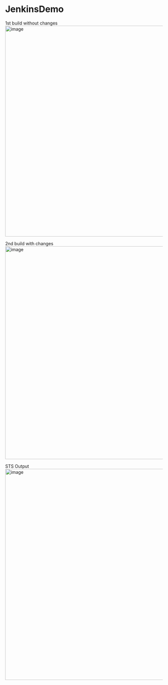 # JenkinsDemo

1st build without changes<br>
<img width="674" alt="image" src="https://user-images.githubusercontent.com/62415768/212399185-193293ee-d887-4bcf-aa49-300716f2169e.png">

2nd build with changes<br>
<img width="681" alt="image" src="https://user-images.githubusercontent.com/62415768/212399276-62151eb5-1489-4881-b597-6d048bb8ead4.png">

STS Output<br>
<img width="675" alt="image" src="https://user-images.githubusercontent.com/62415768/212399412-c29b8323-8413-47d9-b713-13125355ee40.png">

